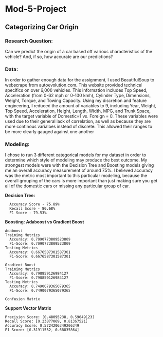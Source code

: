 # Mod-5-Project

## Categorizing Car Origin

### Research Question:
  Can we predict the origin of a car based off various characteristics of the vehicle? And, if so, how accurate are our predictions?
  
### Data:
  In order to gather enough data for the assignment, I used BeautifulSoup to webscrape from autoevolution.com. This website provided technical specifics on over 6,000 vehicles. This information includes Top Speed, Acceleration (from 0-62 mph or 0-100 kmh), Cylinder Type, Dimensions, Weight, Torque, and Towing Capacity. Using my discretion and feature engineering, I reduced the amount of variables to 9, including Year, Weight, Top Speed, Acceleration, Height, Length, Width, MPG, and Trunk Space, with the target variable of Domestic=1 vs. Foreign = 0. These variables were used due to their general lack of correlation, as well as because they are more continous varialbes instead of discrete. This allowed their ranges to be more clearly gauged against one another
  
### Modeling:
  
  I chose to run 3 different categorical models for my dataset in order to determine which style of modeling may produce the best outcome. My strongest models were with the Decision Tree and Boosting models giving me an overall accuracy measurement of around 75%. I believed accuracy was the metric most important to this particular modeling, because the overall grouping of the cars is more important than just making sure you get all of the domestic cars or missing any particular group of car.
  
  **Decision Tree:**
  
      Accuracy Score - 75.89%
      Recall Score - 80.68%
      F1 Score - 79.53%

  **Boosting: Adaboost vs Gradient Boost**
    
    Adaboost
    Training Metrics
      Accuracy: 0.7090773809523809
      F1-Score: 0.7090773809523809
    Testing Metrics
      Accuracy: 0.6676587301587301
      F1-Score: 0.6676587301587301

    Gradient Boost
    Training Metrics
      Accuracy: 0.798859126984127
      F1-Score: 0.798859126984127
    Testing Metrics
      Accuracy: 0.7490079365079365
      F1-Score: 0.7490079365079365
      
    Confusion Matrix
    
  **Support Vector Matrix**
  
    Precision Score: [0.48095238, 0.59649123]
    Recall Score: [0.23877069, 0.81367521]
    Accuracy Score: 0.5724206349206349
    F1 Score: [0.31911532, 0.68835864]

